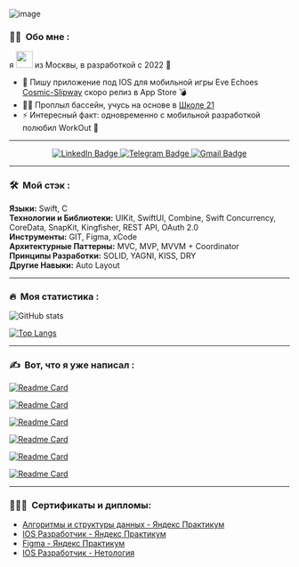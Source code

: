 ![image](https://github.com/MickeyRU/MickeyRU/assets/91372236/c0a577c9-e5cd-4d59-875f-587885dcf174)


### :woman_technologist: &nbsp;Обо мне :

я <img src="https://media.giphy.com/media/WUlplcMpOCEmTGBtBW/giphy.gif" width="30"> из Москвы, в разработкой с 2022 🚀

- 🔭 Пишу приложение под IOS для мобильной игры Eve Echoes [Cosmic-Slipway](https://github.com/MickeyRU/Cosmic-Slipway) скоро релиз в App Store 💣
- 🏊‍♂️ Проплыл бассейн, учусь на основе в [Школе 21](https://21-school.ru) 
- ⚡ Интересный факт: одновременно с мобильной разработкой полюбил WorkOut 💪

---

<div id="badges" align="center">
  <a href="https://linkedin.com/in/павел-афанасьев-a67a68297">
    <img src="https://img.shields.io/badge/LinkedIn-blue?style=for-the-badge&logo=linkedin&logoColor=white" alt="LinkedIn Badge"/>
  </a><a href="https://t.me/PavelAfanasiev">
    <img src="https://img.shields.io/badge/Telegram-blue?style=for-the-badge&logo=telegram&logoColor=white" alt="Telegram Badge"/>
  </a><a href="mailto:afanasyevpv9@gmail.com">
    <img src="https://img.shields.io/badge/Gmail-red?style=for-the-badge&logo=gmail&logoColor=white" alt="Gmail Badge"/>
  </a>
</div>

---

### 🛠 &nbsp;Мой стэк :

**Языки:** Swift, С  
**Технологии и Библиотеки:** UIKit, SwiftUI, Combine, Swift Concurrency, CoreData, SnapKit, Kingfisher, REST API, OAuth 2.0  
**Инструменты:** GIT, Figma, xCode  
**Архитектурные Паттерны:** MVC, MVP, MVVM + Coordinator  
**Принципы Разработки:** SOLID, YAGNI, KISS, DRY  
**Другие Навыки:** Auto Layout

---

### 🔥 &nbsp;Моя статистика :
![GitHub stats](https://github-readme-stats.vercel.app/api?username=MickeyRU&theme=vision-friendly-dark&show_icons=true)

[![Top Langs](https://github-readme-stats.vercel.app/api/top-langs/?username=MickeyRU&layout=compact&theme=vision-friendly-dark)](https://github.com/anuraghazra/github-readme-stats)

---

### ✍️ &nbsp;Вот, что я уже написал : 

[![Readme Card](https://github-readme-stats.vercel.app/api/pin/?username=Mobile-app-promotions-and-discounts&repo=IOSApp&theme=vision-friendly-dark)](https://github.com/Mobile-app-promotions-and-discounts/IOSApp)

[![Readme Card](https://github-readme-stats.vercel.app/api/pin/?username=MickeyRU&repo=iOS-FakeNFT-Group-3&theme=vision-friendly-dark)](https://github.com/MickeyRU/iOS-FakeNFT-Group-3)

[![Readme Card](https://github-readme-stats.vercel.app/api/pin/?username=MickeyRU&repo=Tracker&theme=vision-friendly-dark)](https://github.com/MickeyRU/Tracker)

[![Readme Card](https://github-readme-stats.vercel.app/api/pin/?username=MickeyRU&repo=ImageFeed&theme=vision-friendly-dark)](https://github.com/MickeyRU/ImageFeed)

[![Readme Card](https://github-readme-stats.vercel.app/api/pin/?username=MickeyRU&repo=MovieQuiz-ios&theme=vision-friendly-dark)](https://github.com/MickeyRU/MovieQuiz-ios)

[![Readme Card](https://github-readme-stats.vercel.app/api/pin/?username=MickeyRU&repo=Avito_TestTask&theme=vision-friendly-dark)](https://github.com/MickeyRU/Avito_TestTask)

---

### 👨🏻‍🎓 &nbsp;Сертификаты и дипломы:
- [Алгоритмы и структуры данных - Яндекс Практикум](https://github.com/MickeyRU/MickeyRU/blob/main/Algorithms%20and%20DataStructures.pdf)
- [IOS Разработчик - Яндекс Практикум](https://github.com/MickeyRU/MickeyRU/blob/main/IOS%20разработчик%20-%20Яндекс%20Практикум.pdf)
- [Figma - Яндекс Практикум](https://github.com/MickeyRU/MickeyRU/blob/main/figma.pdf)
- [IOS Разработчик - Нетология](https://github.com/MickeyRU/MickeyRU/blob/main/iOS.pdf)
